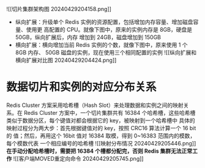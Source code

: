 ![[切片集群架构图 20240429204158.png]]
* 纵向扩展：升级单个 Redis 实例的资源配置，包括增加内存容量、增加磁盘容量、使用更 高配置的 CPU。就像下图中，原来的实例内存是 8GB，硬盘是 50GB，纵向扩展后，内存 增加到 24GB，磁盘增加到 150GB
* 横向扩展：横向增加当前 Redis 实例的个数，就像下图中，原来使用 1 个 8GB 内存、 50GB 磁盘的实例，现在使用三个相同配置的实例
![[纵向扩展和横向扩展对比图 20240429204424.png]]
# 数据切片和实例的对应分布关系
Redis Cluster 方案采用哈希槽（Hash Slot）来处理数据和实例之间的映射关系。在 Redis Cluster 方案中，一个切片集群共有 16384 个哈希槽，这些哈希槽类似于数据分区，每个键值对都会根据它的 key，被映射到一个哈希槽中
具体的映射过程分为两大步：首先根据键值对的 key，按照 CRC16 算法计算一个 16 bit 的 值；然后，再用这个 16bit 值对 16384 取模，得到 0~16383 范围内的模数，每个模数代表 一个相应编号的哈希槽
![[映射分布情况 20240429205446.png]]
**在手动分配哈希槽时，需要把 16384 个槽都分配完，否则 Redis 集群无法正常工作**
![[客户端MOVED重定向命令 20240429205745.png]]
